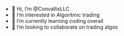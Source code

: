 - 👋 Hi, I’m @ConvallisLLC
- 👀 I’m interested in Algoritmic trading
- 🌱 I’m currently learning coding overall 
- 💞️ I’m looking to collaborate on trading algos

<!---
ConvallisLLC/ConvallisLLC is a ✨ special ✨ repository because its `README.md` (this file) appears on your GitHub profile.
You can click the Preview link to take a look at your changes.
--->

